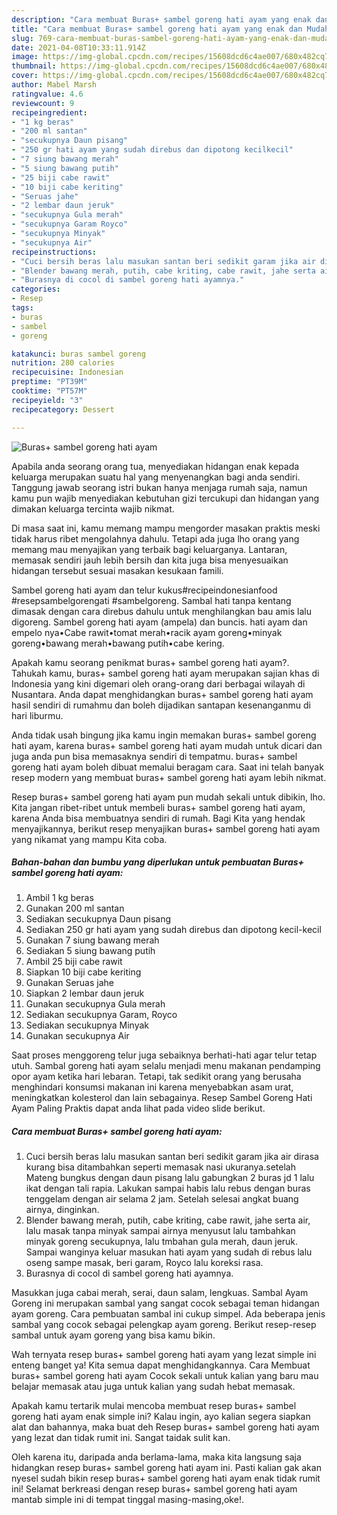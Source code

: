 ```yaml
---
description: "Cara membuat Buras+ sambel goreng hati ayam yang enak dan Mudah Dibuat"
title: "Cara membuat Buras+ sambel goreng hati ayam yang enak dan Mudah Dibuat"
slug: 769-cara-membuat-buras-sambel-goreng-hati-ayam-yang-enak-dan-mudah-dibuat
date: 2021-04-08T10:33:11.914Z
image: https://img-global.cpcdn.com/recipes/15608dcd6c4ae007/680x482cq70/buras-sambel-goreng-hati-ayam-foto-resep-utama.jpg
thumbnail: https://img-global.cpcdn.com/recipes/15608dcd6c4ae007/680x482cq70/buras-sambel-goreng-hati-ayam-foto-resep-utama.jpg
cover: https://img-global.cpcdn.com/recipes/15608dcd6c4ae007/680x482cq70/buras-sambel-goreng-hati-ayam-foto-resep-utama.jpg
author: Mabel Marsh
ratingvalue: 4.6
reviewcount: 9
recipeingredient:
- "1 kg beras"
- "200 ml santan"
- "secukupnya Daun pisang"
- "250 gr hati ayam yang sudah direbus dan dipotong kecilkecil"
- "7 siung bawang merah"
- "5 siung bawang putih"
- "25 biji cabe rawit"
- "10 biji cabe keriting"
- "Seruas jahe"
- "2 lembar daun jeruk"
- "secukupnya Gula merah"
- "secukupnya Garam Royco"
- "secukupnya Minyak"
- "secukupnya Air"
recipeinstructions:
- "Cuci bersih beras lalu masukan santan beri sedikit garam jika air dirasa kurang bisa ditambahkan seperti memasak nasi ukuranya.setelah Mateng bungkus dengan daun pisang lalu gabungkan 2 buras jd 1 lalu ikat dengan tali rapia. Lakukan sampai habis lalu rebus dengan buras tenggelam dengan air selama 2 jam. Setelah selesai angkat buang airnya, dinginkan."
- "Blender bawang merah, putih, cabe kriting, cabe rawit, jahe serta air, lalu masak tanpa minyak sampai airnya menyusut lalu tambahkan minyak goreng secukupnya, lalu tmbahan gula merah, daun jeruk. Sampai wanginya keluar masukan hati ayam yang sudah di rebus lalu oseng sampe masak, beri garam, Royco lalu koreksi rasa."
- "Burasnya di cocol di sambel goreng hati ayamnya."
categories:
- Resep
tags:
- buras
- sambel
- goreng

katakunci: buras sambel goreng 
nutrition: 280 calories
recipecuisine: Indonesian
preptime: "PT39M"
cooktime: "PT57M"
recipeyield: "3"
recipecategory: Dessert

---
```



![Buras+ sambel goreng hati ayam](https://img-global.cpcdn.com/recipes/15608dcd6c4ae007/680x482cq70/buras-sambel-goreng-hati-ayam-foto-resep-utama.jpg)

Apabila anda seorang orang tua, menyediakan hidangan enak kepada keluarga merupakan suatu hal yang menyenangkan bagi anda sendiri. Tanggung jawab seorang istri bukan hanya menjaga rumah saja, namun kamu pun wajib menyediakan kebutuhan gizi tercukupi dan hidangan yang dimakan keluarga tercinta wajib nikmat.

Di masa  saat ini, kamu memang mampu mengorder masakan praktis meski tidak harus ribet mengolahnya dahulu. Tetapi ada juga lho orang yang memang mau menyajikan yang terbaik bagi keluarganya. Lantaran, memasak sendiri jauh lebih bersih dan kita juga bisa menyesuaikan hidangan tersebut sesuai masakan kesukaan famili. 

Sambel goreng hati ayam dan telur kukus#recipeindonesianfood #resepsambelgorengati #sambelgoreng. Sambal hati tanpa kentang dimasak dengan cara direbus dahulu untuk menghilangkan bau amis lalu digoreng. Sambel goreng hati ayam (ampela) dan buncis. hati ayam dan empelo nya•Cabe rawit•tomat merah•racik ayam goreng•minyak goreng•bawang merah•bawang putih•cabe kering.

Apakah kamu seorang penikmat buras+ sambel goreng hati ayam?. Tahukah kamu, buras+ sambel goreng hati ayam merupakan sajian khas di Indonesia yang kini digemari oleh orang-orang dari berbagai wilayah di Nusantara. Anda dapat menghidangkan buras+ sambel goreng hati ayam hasil sendiri di rumahmu dan boleh dijadikan santapan kesenanganmu di hari liburmu.

Anda tidak usah bingung jika kamu ingin memakan buras+ sambel goreng hati ayam, karena buras+ sambel goreng hati ayam mudah untuk dicari dan juga anda pun bisa memasaknya sendiri di tempatmu. buras+ sambel goreng hati ayam boleh dibuat memalui beragam cara. Saat ini telah banyak resep modern yang membuat buras+ sambel goreng hati ayam lebih nikmat.

Resep buras+ sambel goreng hati ayam pun mudah sekali untuk dibikin, lho. Kita jangan ribet-ribet untuk membeli buras+ sambel goreng hati ayam, karena Anda bisa membuatnya sendiri di rumah. Bagi Kita yang hendak menyajikannya, berikut resep menyajikan buras+ sambel goreng hati ayam yang nikamat yang mampu Kita coba.

<!--inarticleads1-->

##### Bahan-bahan dan bumbu yang diperlukan untuk pembuatan Buras+ sambel goreng hati ayam:

1. Ambil 1 kg beras
1. Gunakan 200 ml santan
1. Sediakan secukupnya Daun pisang
1. Sediakan 250 gr hati ayam yang sudah direbus dan dipotong kecil-kecil
1. Gunakan 7 siung bawang merah
1. Sediakan 5 siung bawang putih
1. Ambil 25 biji cabe rawit
1. Siapkan 10 biji cabe keriting
1. Gunakan Seruas jahe
1. Siapkan 2 lembar daun jeruk
1. Gunakan secukupnya Gula merah
1. Sediakan secukupnya Garam, Royco
1. Sediakan secukupnya Minyak
1. Gunakan secukupnya Air


Saat proses menggoreng telur juga sebaiknya berhati-hati agar telur tetap utuh. Sambal goreng hati ayam selalu menjadi menu makanan pendamping opor ayam ketika hari lebaran. Tetapi, tak sedikit orang yang berusaha menghindari konsumsi makanan ini karena menyebabkan asam urat, meningkatkan kolesterol dan lain sebagainya. Resep Sambel Goreng Hati Ayam Paling Praktis dapat anda lihat pada video slide berikut. 

<!--inarticleads2-->

##### Cara membuat Buras+ sambel goreng hati ayam:

1. Cuci bersih beras lalu masukan santan beri sedikit garam jika air dirasa kurang bisa ditambahkan seperti memasak nasi ukuranya.setelah Mateng bungkus dengan daun pisang lalu gabungkan 2 buras jd 1 lalu ikat dengan tali rapia. Lakukan sampai habis lalu rebus dengan buras tenggelam dengan air selama 2 jam. Setelah selesai angkat buang airnya, dinginkan.
1. Blender bawang merah, putih, cabe kriting, cabe rawit, jahe serta air, lalu masak tanpa minyak sampai airnya menyusut lalu tambahkan minyak goreng secukupnya, lalu tmbahan gula merah, daun jeruk. Sampai wanginya keluar masukan hati ayam yang sudah di rebus lalu oseng sampe masak, beri garam, Royco lalu koreksi rasa.
1. Burasnya di cocol di sambel goreng hati ayamnya.


Masukkan juga cabai merah, serai, daun salam, lengkuas. Sambal Ayam Goreng ini merupakan sambal yang sangat cocok sebagai teman hidangan ayam goreng. Cara pembuatan sambal ini cukup simpel. Ada beberapa jenis sambal yang cocok sebagai pelengkap ayam goreng. Berikut resep-resep sambal untuk ayam goreng yang bisa kamu bikin. 

Wah ternyata resep buras+ sambel goreng hati ayam yang lezat simple ini enteng banget ya! Kita semua dapat menghidangkannya. Cara Membuat buras+ sambel goreng hati ayam Cocok sekali untuk kalian yang baru mau belajar memasak atau juga untuk kalian yang sudah hebat memasak.

Apakah kamu tertarik mulai mencoba membuat resep buras+ sambel goreng hati ayam enak simple ini? Kalau ingin, ayo kalian segera siapkan alat dan bahannya, maka buat deh Resep buras+ sambel goreng hati ayam yang lezat dan tidak rumit ini. Sangat taidak sulit kan. 

Oleh karena itu, daripada anda berlama-lama, maka kita langsung saja hidangkan resep buras+ sambel goreng hati ayam ini. Pasti kalian gak akan nyesel sudah bikin resep buras+ sambel goreng hati ayam enak tidak rumit ini! Selamat berkreasi dengan resep buras+ sambel goreng hati ayam mantab simple ini di tempat tinggal masing-masing,oke!.

